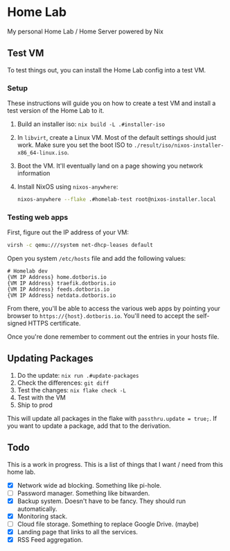 # Home Lab

My personal Home Lab / Home Server powered by Nix

## Test VM

To test things out, you can install the Home Lab config into a test VM. 

### Setup

These instructions will guide you on how to create a test VM and install a test
version of the Home Lab to it.

1. Build an installer iso: `nix build -L .#installer-iso`
1. In `libvirt`, create a Linux VM. Most of the default settings should just
   work. Make sure you set the boot ISO to
   `./result/iso/nixos-installer-x86_64-linux.iso`.
1. Boot the VM. It'll eventually land on a page showing you network information
1. Install NixOS using `nixos-anywhere`: 

    ```sh
    nixos-anywhere --flake .#homelab-test root@nixos-installer.local
    ```

### Testing web apps

First, figure out the IP address of your VM:

```sh
virsh -c qemu:///system net-dhcp-leases default
```

Open you system `/etc/hosts` file and add the following values:

```
# Homelab dev
{VM IP Address} home.dotboris.io
{VM IP Address} traefik.dotboris.io
{VM IP Address} feeds.dotboris.io
{VM IP Address} netdata.dotboris.io
```

From there, you'll be able to access the various web apps by pointing your
browser to `https://{host}.dotboris.io`. You'll need to accept the self-signed
HTTPS certificate.

Once you're done remember to comment out the entries in your hosts file.

## Updating Packages

1. Do the update: `nix run .#update-packages`
1. Check the differences: `git diff`
1. Test the changes: `nix flake check -L`
1. Test with the VM
1. Ship to prod

This will update all packages in the flake with `passthru.update = true;`. If
you want to update a package, add that to the derivation.

## Todo

This is a work in progress. This is a list of things that I want / need from
this home lab.

- [x] Network wide ad blocking. Something like pi-hole.
- [ ] Password manager. Something like bitwarden.
- [x] Backup system. Doesn't have to be fancy. They should run automatically.
- [x] Monitoring stack.
- [ ] Cloud file storage. Something to replace Google Drive. (maybe)
- [x] Landing page that links to all the services.
- [x] RSS Feed aggregation.
